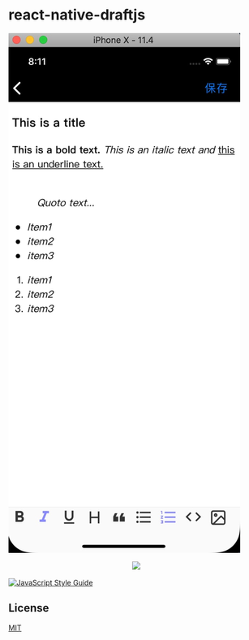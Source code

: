 # react-native-draftjs

![screenshot](./docs/images/react-native-draftjs-screenshot.jpg)

<center>
<img src="https://cdn.rawgit.com/heineiuo/react-native-draft-js/master/docs/react-native-draftjs-screenshot.jpg" width="300" />
</center>


[![JavaScript Style Guide](https://cdn.rawgit.com/standard/standard/master/badge.svg)](https://github.com/standard/standard)

## License
[MIT](LICENSE)